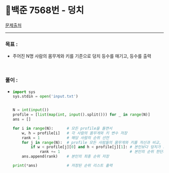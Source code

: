# 💎백준 7568번 - 덩치

[문제출처](7568_덩치.md)

___



### 목표 :

- 주어진 N명 사람의 몸무게와 키를 기준으로 덩치 등수를 매기고, 등수를 출력

<br>

### 풀이 :

- ```python
  import sys
  sys.stdin = open('input.txt')
  
  
  N = int(input())
  profile = [list(map(int, input().split())) for _ in range(N)]
  ans = []
  
  for i in range(N):      # 모든 profile을 돌면서
      w, h = profile[i]   # 각 사람의 몸무게와 키 변수 저장
      rank = 1            # 해당 사람의 순위 선언
      for j in range(N):  # profile 모든 사람들의 몸무게와 키를 자신과 비교,
          if w < profile[j][0] and h < profile[j][1]: # 본인보다 덩치가 크면
              rank += 1                               # 본인의 순위 한단계 아래로
      ans.append(rank)    # 본인의 최종 순위 저장
  
  print(*ans)             # 저장된 순위 리스트 출력
  ```